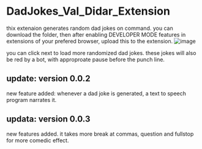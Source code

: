 # DadJokes_Val_Didar_Extension
thix extenaion generates random dad jokes on command. you can download the folder, then after enabling DEVELOPER MODE features in extensions of your prefered browser, upload this to the extension. 
<img width="auto" alt="image" src="https://github.com/valdidar/DadJokes_Val_Didar_Extension/assets/95515558/49ea3915-cd52-415c-a678-9382cfb73511">


you can click next to load more randomized dad jokes. these jokes will also be red by a bot, with approproate pause before the punch line.

update: version 0.0.2
----------------
new feature added:
whenever a dad joke is generated, a text to speech program narrates it.

updata: version 0.0.3
-------------------
new features added.
it takes more break at commas, question and fullstop for more comedic effect.
